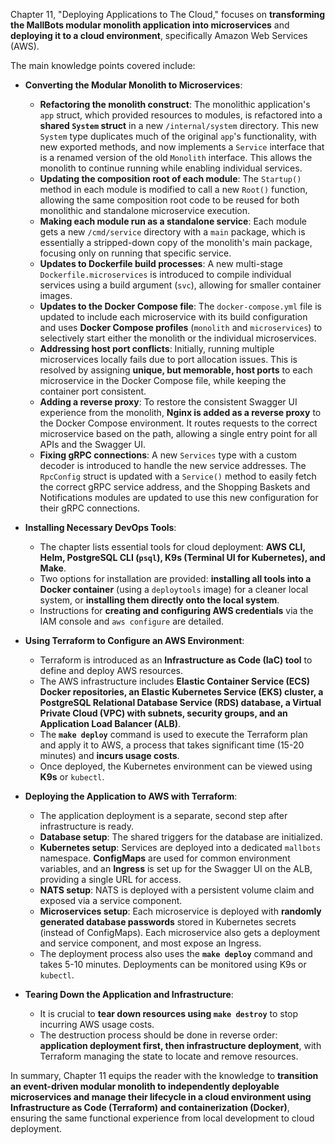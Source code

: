 Chapter 11, "Deploying Applications to The Cloud," focuses on **transforming the MallBots modular monolith application into microservices** and **deploying it to a cloud environment**, specifically Amazon Web Services (AWS).

The main knowledge points covered include:

- **Converting the Modular Monolith to Microservices**:

  - **Refactoring the monolith construct**: The monolithic application's `app` struct, which provided resources to modules, is refactored into a **shared `System` struct** in a new `/internal/system` directory. This new `System` type duplicates much of the original `app`'s functionality, with new exported methods, and now implements a `Service` interface that is a renamed version of the old `Monolith` interface. This allows the monolith to continue running while enabling individual services.
  - **Updating the composition root of each module**: The `Startup()` method in each module is modified to call a new `Root()` function, allowing the same composition root code to be reused for both monolithic and standalone microservice execution.
  - **Making each module run as a standalone service**: Each module gets a new `/cmd/service` directory with a `main` package, which is essentially a stripped-down copy of the monolith's main package, focusing only on running that specific service.
  - **Updates to Dockerfile build processes**: A new multi-stage `Dockerfile.microservices` is introduced to compile individual services using a build argument (`svc`), allowing for smaller container images.
  - **Updates to the Docker Compose file**: The `docker-compose.yml` file is updated to include each microservice with its build configuration and uses **Docker Compose profiles** (`monolith` and `microservices`) to selectively start either the monolith or the individual microservices.
  - **Addressing host port conflicts**: Initially, running multiple microservices locally fails due to port allocation issues. This is resolved by assigning **unique, but memorable, host ports** to each microservice in the Docker Compose file, while keeping the container port consistent.
  - **Adding a reverse proxy**: To restore the consistent Swagger UI experience from the monolith, **Nginx is added as a reverse proxy** to the Docker Compose environment. It routes requests to the correct microservice based on the path, allowing a single entry point for all APIs and the Swagger UI.
  - **Fixing gRPC connections**: A new `Services` type with a custom decoder is introduced to handle the new service addresses. The `RpcConfig` struct is updated with a `Service()` method to easily fetch the correct gRPC service address, and the Shopping Baskets and Notifications modules are updated to use this new configuration for their gRPC connections.

- **Installing Necessary DevOps Tools**:

  - The chapter lists essential tools for cloud deployment: **AWS CLI, Helm, PostgreSQL CLI (`psql`), K9s (Terminal UI for Kubernetes), and Make**.
  - Two options for installation are provided: **installing all tools into a Docker container** (using a `deploytools` image) for a cleaner local system, or **installing them directly onto the local system**.
  - Instructions for **creating and configuring AWS credentials** via the IAM console and `aws configure` are detailed.

- **Using Terraform to Configure an AWS Environment**:

  - Terraform is introduced as an **Infrastructure as Code (IaC) tool** to define and deploy AWS resources.
  - The AWS infrastructure includes **Elastic Container Service (ECS) Docker repositories, an Elastic Kubernetes Service (EKS) cluster, a PostgreSQL Relational Database Service (RDS) database, a Virtual Private Cloud (VPC) with subnets, security groups, and an Application Load Balancer (ALB)**.
  - The **`make deploy`** command is used to execute the Terraform plan and apply it to AWS, a process that takes significant time (15-20 minutes) and **incurs usage costs**.
  - Once deployed, the Kubernetes environment can be viewed using **K9s** or `kubectl`.

- **Deploying the Application to AWS with Terraform**:

  - The application deployment is a separate, second step after infrastructure is ready.
  - **Database setup**: The shared triggers for the database are initialized.
  - **Kubernetes setup**: Services are deployed into a dedicated `mallbots` namespace. **ConfigMaps** are used for common environment variables, and an **Ingress** is set up for the Swagger UI on the ALB, providing a single URL for access.
  - **NATS setup**: NATS is deployed with a persistent volume claim and exposed via a service component.
  - **Microservices setup**: Each microservice is deployed with **randomly generated database passwords** stored in Kubernetes secrets (instead of ConfigMaps). Each microservice also gets a deployment and service component, and most expose an Ingress.
  - The deployment process also uses the **`make deploy`** command and takes 5-10 minutes. Deployments can be monitored using K9s or `kubectl`.

- **Tearing Down the Application and Infrastructure**:
  - It is crucial to **tear down resources using `make destroy`** to stop incurring AWS usage costs.
  - The destruction process should be done in reverse order: **application deployment first, then infrastructure deployment**, with Terraform managing the state to locate and remove resources.

In summary, Chapter 11 equips the reader with the knowledge to **transition an event-driven modular monolith to independently deployable microservices and manage their lifecycle in a cloud environment using Infrastructure as Code (Terraform) and containerization (Docker)**, ensuring the same functional experience from local development to cloud deployment.
